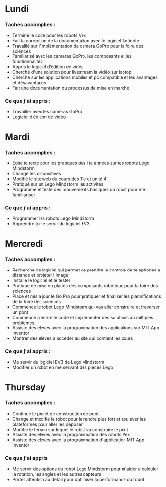 # Lundi
### Taches accomplies :
   * Terminé le code pour les robots Vex 
   * Fait la correction de la documentation avec le logiciel Antidote
   * Travaillé sur l'implémentation de camera GoPro pour la foire des sciences 
   * Familiarisé avec les cameras GoPro, les composants et les fonctionnalités  
   * Appris le logiciel d’édition de vidéo 
   * Cherché d'une solution pour livestream la vidéo sur laptop
   * Cherché sur les applications mobiles et pc compatible et les avantages et désavantages 
   * Fait une documentation du processus de mise en marche 
### Ce que j'ai appris : 
   * Travailler avec les cameras GoPro
   * Logiciel d’édition de vidéo
# Mardi
### Taches accomplies : 
   * Edité le texte pour les pratiques des 11e années sur les robots Lego Mindstorm
   * Changé les diapositives 
   * Modifié le site web du cours des 11e et unité 4 
   * Pratiqué sur un Lego Mindstorm les activités 
   * Programmé et teste des mouvements basiques du robot pour me familiariser 
### Ce que j'ai appris :
   * Programmer les robots Lego MindStorm 
   * Apprendre à me servir du logiciel EV3
# Mercredi 
### Taches accomplies : 
   * Recherche de logiciel qui permet de prendre le controle de telephones a distance et projeter l'image 
   * Installe le logiciel et le tester 
   * Pratique de mise en places des composants robotique pour la foire des sciences
   * Place et mis a jour le Go Pro pour pratiquer et finaliser les plannifications de la foire des sciences 
   * Commence le robot Lego Mindstorm qui vas aller construire et traverser un pont
   * Commence a ecrire le code et implementer des solutions au miltiples problemes. 
   * Assiste des eleves avec la programmation des applications sur MIT App Inventor
   * Montrer des eleves a acceder au site qui contient les cours
### Ce que j'ai appris : 
   * Me servir du logiciel EV3 de Lego Mindstorm
   * Modifier un robot en me servant des pieces Lego
# Thursday
### Taches accomplies :
   * Continue le projet de construction de pont 
   * Change et modifie le robot pour le rendre plus fort et soulever les plateformes pour aller les deposer
   * Modifie le terrain sur lequel le robot va construire le pont 
   * Assiste des eleves avec la programmation des robots Vex
   * Assiste des eleves avec la programmation d'application MIT App Inventor
### Ce que j'ai appris 
   * Me servir des options du robot Lego Mindstorm pour m'aider a calculer la rotation, les angles et les autres capteurs 
   * Porter attention au detail pour optimiser la performance du robot

